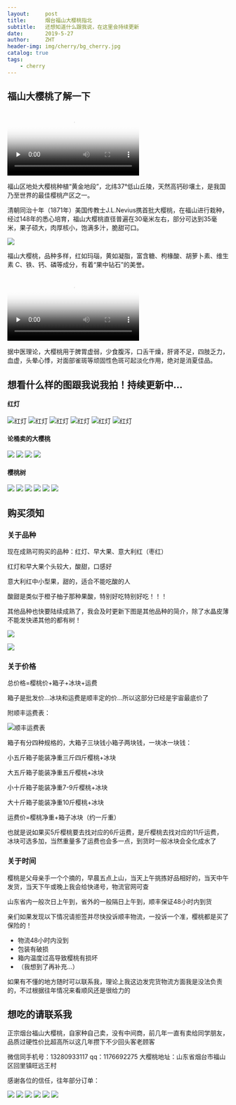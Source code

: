 ```yaml
---
layout:     post
title:      烟台福山大樱桃指北
subtitle:   还想知道什么跟我说，在这里会持续更新
date:       2019-5-27
author:     ZHT
header-img: img/cherry/bg_cherry.jpg
catalog: true
tags:
    - cherry
---
```


## 福山大樱桃了解一下

<video id="video" controls="" preload="none" poster="https://ytzht.github.io/img/cherry/cherry_mp4_bg.jpg">
<source id="mp4" src="http://ugc-vliveochy.tc.qq.com/vhot2.qqvideo.tc.qq.com/AXmXyKQOjb5sJhOpR9LK_TP0g034XA3NeH-zdszERIq8/uwMROfz2r5zCIaQXGdGnC2dfDmavB6NbsWKJAiRTQBPbT70a/e0301ajih22.mp4?vkey=087B307A141AE57E2899D162A4D55E8E92860D1A72D4498DEEACE2C68F049694786DD577431F37CB3429CABE768A559F0C9D85832DBA59304761CDFD12C9A252AE33228B5E8C7EBDF5AAEB93A2E2DCA0A7EA8C822D39EBD684926835ACC1682EEA775E3951E67CBB6930E7EDF4EC356A&ocid=251400876" type="video/mp4">
</video>

福山区地处大樱桃种植“黄金地段”，北纬37°低山丘陵，天然高钙砂壤土，是我国乃至世界的最佳樱桃产区之一。

清朝同治十年（1871年）美国传教士J.L.Nevius携首批大樱桃，在福山进行栽种，经过148年的悉心培育，福山大樱桃直径普遍在30毫米左右，部分可达到35毫米，果子硕大，肉厚核小，饱满多汁，脆甜可口。

![](https://ytzht.github.io/img/cherry/panzi.jpg)

福山大樱桃，品种多样，红如玛瑙，黄如凝脂，富含糖、枸椽酸、胡萝卜素、维生素 C、铁、钙、磷等成分，有着“果中钻石”的美誉。

<video id="video" controls="" preload="none" poster="https://ytzht.github.io/img/cherry/cherry_eat.jpg">
<source id="mp4" src="http://ugc-vliveochy.tc.qq.com/vhot2.qqvideo.tc.qq.com/A8YLa7ztY26Ob8jNq2vfp7PvUiSwYcMovR-zLK6uvoCk/uwMROfz2r5zEIaQXGdGnC2dfhzkPz8itARfiFgGOU57BRa9q/m03070yur95.m701.mp4?vkey=65FEAE212A84F9DE451AE673C7824CBBA7C64A369AADFD226B59CEF78B16BCBA6832F82E47DA6BBBEC4E7007FE47306D301795F43CFBFFA18DD87BDA61035EFF501354E941563B5ED6CF124375D2A44F7870F25B9978778C2B941190721CDA8712EDFB8BF8F3A7D608870827AAAF5132&ocid=301732524" type="video/mp4">
</video>

据中医理论，大樱桃用于脾胃虚弱，少食腹泻，口舌干燥，肝肾不足，四肢乏力，血虚，头晕心悸，对面部雀斑等顽固性色斑可起淡化作用，绝对是消夏佳品。

## 想看什么样的图跟我说我拍！持续更新中...

#### 红灯
![红灯](https://ytzht.github.io/img/cherry/hongdeng1.jpg)
![红灯](https://ytzht.github.io/img/cherry/hongdeng2.jpg)
![红灯](https://ytzht.github.io/img/cherry/hongdeng3.jpg)
![红灯](https://ytzht.github.io/img/cherry/hongdeng4.jpg)
![红灯](https://ytzht.github.io/img/cherry/hongdeng5.jpg)
![红灯](https://ytzht.github.io/img/cherry/hongdeng6.jpg)

#### 论桶卖的大樱桃

![](https://ytzht.github.io/img/cherry/cherry1.jpg)
![](https://ytzht.github.io/img/cherry/cherry2.jpg)
![](https://ytzht.github.io/img/cherry/cherry3.jpg)
![](https://ytzht.github.io/img/cherry/cherry4.jpg)

#### 樱桃树

![](https://ytzht.github.io/img/cherry/tree1.jpg)
![](https://ytzht.github.io/img/cherry/tree2.jpg)
![](https://ytzht.github.io/img/cherry/tree3.jpg)
![](https://ytzht.github.io/img/cherry/tree4.jpg)
![](https://ytzht.github.io/img/cherry/tree5.jpg)
![](https://ytzht.github.io/img/cherry/tree6.jpg)

## 购买须知

### 关于品种

现在成熟可购买的品种：红灯、早大果、意大利红（枣红）

红灯和早大果个头较大，酸甜，口感好

意大利红中小型果，甜的，适合不能吃酸的人

酸甜是类似于橙子柚子那种果酸，特别好吃特别好吃！！！

其他品种也快要陆续成熟了，我会及时更新下图是其他品种的简介，除了水晶皮薄不能发快递其他的都有树！

![](https://ytzht.github.io/img/cherry/introduce.jpg)

![](https://ytzht.github.io/img/cherry/introduce2.jpg)


### 关于价格


总价格=樱桃价+箱子+冰块+运费

箱子是批发价...冰块和运费是顺丰定的价...所以这部分已经是宇宙最底价了

附顺丰运费表：

![顺丰运费表](https://ytzht.github.io/img/cherry/sf.jpg)

箱子有分四种规格的，大箱子三块钱小箱子两块钱，一块冰一块钱：

小五斤箱子能装净重三斤四斤樱桃+冰块

大五斤箱子能装净重五斤樱桃+冰块

小十斤箱子能装净重7-9斤樱桃+冰块

大十斤箱子能装净重10斤樱桃+冰块

运费价=樱桃净重+箱子冰块（约一斤重）

也就是说如果买5斤樱桃要去找对应的6斤运费，是斤樱桃去找对应的11斤运费，冰块可选多加，当然重量多了运费也会多一点，到货时一般冰块会全化成水了

### 关于时间
樱桃是父母亲手一个个摘的，早晨五点上山，当天上午挑拣好品相好的，当天中午发货，当天下午或晚上我会给快递号，物流官网可查

山东省内一般次日上午到，省外的一般隔日上午到，顺丰保证48小时内到货

亲们如果发现以下情况请拒签并尽快投诉顺丰物流，一投诉一个准，樱桃都是买了保险的！

- 物流48小时内没到
- 包装有破损
- 箱内温度过高导致樱桃有损坏
- （我想到了再补充...）

如果有不懂的地方随时可以联系我，理论上我这边发完货物流方面我是没法负责的，不过根据往年情况来看顺风还是很给力的



## 想吃的请联系我

正宗烟台福山大樱桃，自家种自己卖，没有中间商，前几年一直有卖给同学朋友，品质过硬性价比超高所以这几年攒下不少回头客老顾客



微信同手机号：13280933117
qq：1176692275
大樱桃地址：山东省烟台市福山区回里镇旺远王村



感谢各位的信任，往年部分订单：

![](https://ytzht.github.io/img/cherry/dd1.jpg)
![](https://ytzht.github.io/img/cherry/dd2.jpg)
![](https://ytzht.github.io/img/cherry/dd3.jpg)
![](https://ytzht.github.io/img/cherry/dd4.jpg)
![](https://ytzht.github.io/img/cherry/dd5.jpg)
![](https://ytzht.github.io/img/cherry/dd6.jpg)



